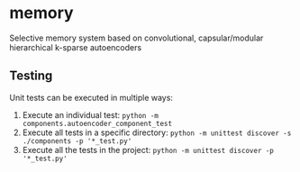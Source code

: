 # memory
Selective memory system based on convolutional, capsular/modular hierarchical k-sparse autoencoders


## Testing
Unit tests can be executed in multiple ways:

1. Execute an individual test: `python -m components.autoencoder_component_test`
2. Execute all tests in a specific directory: `python -m unittest discover -s ./components -p '*_test.py'`
3. Execute all the tests in the project: `python -m unittest discover -p '*_test.py'`